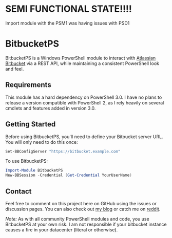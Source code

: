 # SEMI FUNCTIONAL STATE!!!! 

Import module with the PSM1 was having issues with PSD1

# BitbucketPS

BitbucketPS is a Windows PowerShell module to interact with [Atlassian Bitbucket](https://www.atlassian.com/software/bitbucket) via a REST API, while maintaining a consistent PowerShell look and feel.


## Requirements

This module has a hard dependency on PowerShell 3.0.  I have no plans to release a version compatible with PowerShell 2, as I rely heavily on several cmdlets and features added in version 3.0.


## Getting Started

Before using BitbucketPS, you'll need to define your Bitbucket server URL.  You will only need to do this once:

```powershell
Set-BBConfigServer "https://bitbucket.example.com"
```

To use BitbucketPS:

```powershell
Import-Module BitbucketPS
New-BBSession -Credential (Get-Credential YourUserName)
```

## Contact

Feel free to comment on this project here on GitHub using the issues or discussion pages.  You can also check out [my blog](http://beaudry.io) or catch me on [reddit](https://www.reddit.com/u/crossbeau).

*Note:* As with all community PowerShell modules and code, you use BitbucketPS at your own risk.  I am not responsible if your bitbucket instance causes a fire in your datacenter (literal or otherwise).
